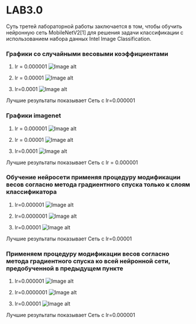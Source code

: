 # LAB3.0

Суть третей лабораторной работы заключается в том, чтобы обучить нейронную сеть MobileNetV2[1] для решения задачи классификации с использованием набора данных Intel Image Classification.

### Графики со случайными весовыми коэффициентами 

1. lr = 0.000001
![Image alt](https://github.com/PavelPoukh/LAB3.0/blob/master/graphs/1.png)

2. lr = 0.00001
![Image alt](https://github.com/PavelPoukh/LAB3.0/blob/master/graphs/3.png)

3. lr=0.0001
![Image alt](https://github.com/PavelPoukh/LAB3.0/blob/master/graphs/5.png)

Лучшие результаты показывает Сеть с lr=0.000001

### Графики imagenet

1. lr = 0.000001
![Image alt](https://github.com/PavelPoukh/LAB3.0/blob/master/graphs/2.png)

2. lr = 0.00001
![Image alt](https://github.com/PavelPoukh/LAB3.0/blob/master/graphs/4.png)

3. lr=0.0001
![Image alt](https://github.com/PavelPoukh/LAB3.0/blob/master/graphs/6.png)

Лучшие результаты показывает Сеть с lr = 0.000001

### Обучение нейросети применяя процедуру модификации весов согласно метода градиентного спуска только к слоям классификатора

1. lr=0.000001
![Image alt](https://github.com/PavelPoukh/LAB3.0/blob/master/graphs/7.png)

2. lr=0.0000001
![Image alt](https://github.com/PavelPoukh/LAB3.0/blob/master/graphs/8.png)

3. lr=0.00001
![Image alt](https://github.com/PavelPoukh/LAB3.0/blob/master/graphs/9.png)

Лучшие результаты показывает Сеть с lr=0.00001

### Применяем процедуру модификации весов согласно метода градиентного спуска ко всей нейронной сети, предобученной в предыдущем пункте

1. lr=0.000001
![Image alt](https://github.com/PavelPoukh/LAB3.0/blob/master/graphs/10.png)

2. lr=0.0000001
![Image alt](https://github.com/PavelPoukh/LAB3.0/blob/master/graphs/11.png)

3. lr=0.00001
![Image alt](https://github.com/PavelPoukh/LAB3.0/blob/master/graphs/12.png)

Лучшие результаты показывает Сеть с lr=0.000001
